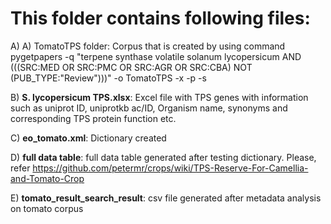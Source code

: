 # This folder contains following files:

A) A) TomatoTPS folder: Corpus that is created by using command pygetpapers -q "terpene synthase volatile solanum lycopersicum AND (((SRC:MED OR SRC:PMC OR SRC:AGR OR SRC:CBA) NOT (PUB_TYPE:"Review")))" -o TomatoTPS -x -p -s

B) **S. lycopersicum TPS.xlsx**: Excel file with TPS genes with information such as uniprot ID, uniprotkb ac/ID, Organism name, synonyms and corresponding TPS protein function etc.

C) **eo_tomato.xml**: Dictionary created

D) **full data table**: full data table generated after testing dictionary. Please, refer https://github.com/petermr/crops/wiki/TPS-Reserve-For-Camellia-and-Tomato-Crop

E) **tomato_result_search_result**: csv file generated after metadata analysis on tomato corpus
